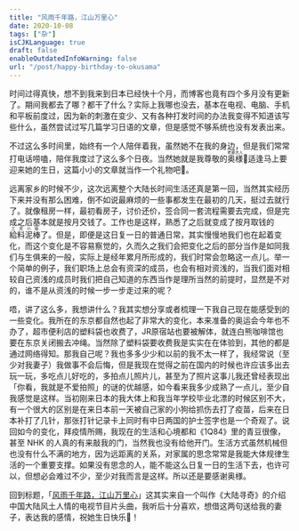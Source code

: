 ```yaml
---
title: "风雨千年路，江山万里心"
date: 2020-10-08
tags: ["杂"]
isCJKLanguage: true
draft: false
enableOutdatedInfoWarning: false
url: "/post/happy-birthday-to-okusama"
---
```


时间过得真快，想不到我来到日本已经快十个月，而博客也竟有四个多月没有更新了。期间我都去了哪？都干了什么？实际上我哪也没去，基本在电视、电脑、手机和平板前度过，因为新的刺激在变少、又有各种打发时间的办法我变得不知道该写些什么，虽然尝试过写几篇学习日语的文章，但是感觉不够系统也没有发表出来。

不过这么多时间里，始终有一个人陪伴着我，虽然她不在我的身边，但是我们常常打电话唠嗑，陪伴我度过了这么多个日夜。当然她就是我尊敬的<ruby>奥様<rp>(</rp><rt>老婆大人</rt><rp>)</rp></ruby>👏适逢马上要迎来她的生日，这篇小小的文章就当作一个礼物吧🎂。

<!--more-->

远离家乡的时候不少，这次远离整个大陆长时间生活还真是第一回，当然其实经历下来并没有那么困难，倒不如说最麻烦的一些事都发生在最初的几天，挺过去就行了。就像租房一样，最初看房子，讨价还价，签合同一套流程需要去完成，但是完成之后基本就是按月交钱了。工作也是这样，熟悉了之后就变成了按月取钱的<ruby>給料泥棒<rp>(</rp><rt>工资小偷</rt><rp>)</rp></ruby>了。但是，即便是这日复一日的普通日常，其实慢慢地我们也在起着变化，而这个变化是不容易察觉的，久而久之我们会把变化之后的部分当作是如同我们与生俱来的一般，实际上是经年累月所形成的，我们时常会忽略这一点儿。举一个简单的例子，我们职场上总会有资深的成员，也会有相对资浅的，当我们面对相较自己资浅的成员时我们把自己知道的东西当作是理所当然的前提时，显然是不对的，谁不是从资浅的时候一步一步走过来的呢？

唔，讲了这么多，我想讲什么？我其实想分享或者梳理一下我自己现在能感受到的一些变化。我所在的东京都自然也起了非常大的变化，本来准备的奥运会今年也不办了，超市便利店的塑料袋也收费了，JR原宿站也要被解体，就连白熊咖啡馆也要在东京关闭搬去冲绳。当然除了塑料袋要收费我是实实在在体验到，其他的都是通过网络得知。那我自己呢？我也多多少少和以前的我不太一样了，我经常说（至少对我妻子）我做事不会后悔，但是我现在觉得之前在国内的时候也许应该多出去玩一玩，多吃点儿好吃的，多拍点儿照片儿，甚至为了照片这事儿我还曾经表现出「你看，我就是不爱拍照」的谜的优越感，如今看来我多少成熟了一点儿，至少自我感觉是这样。当初刚来日本的我大体上和我当年学校毕业北漂的时候区别不大，有一个很大的区别是在来日本前一天被自己家的小狗给抓伤去打了疫苗，后来在日本补打了几针，那张打针记录卡上同时有中日两国的护士签字也是一个奇观了。说回如今的变化，拜疫情所赐，我现在的生活和心境都和《1Q84》里的青豆很像，甚至 NHK 的人真的有来敲我的门，当然我也没有给他开门。生活方式虽然机械但也没有什么不满的地方，因为远距离的关系，对家属的思念常常是我能大体规律生活的一个重要支撑。如果没有思念的人，能不能这么日复一日的生活下去，也许可以，但想必会难过不少，至少对我而言是这样。所以还是要感谢奥様。

回到标题，「[风雨千年路，江山万里心](https://youtu.be/uoN5GzGTpkg?t=1106)」这其实来自一个叫作《大陆寻奇》的介绍中国大陆风土人情的电视节目片头曲，我听后十分喜欢，想借这两句送给我的妻子，表达我的感情，祝她生日快乐🙏！